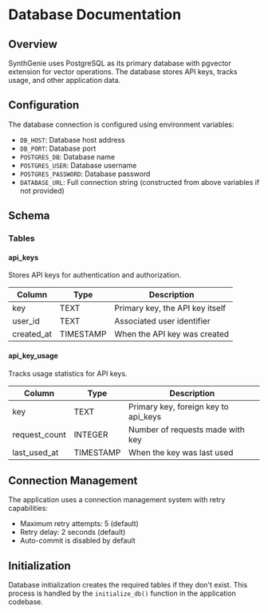 # Database Documentation

## Overview

SynthGenie uses PostgreSQL as its primary database with pgvector extension for vector operations. The database stores API keys, tracks usage, and other application data.

## Configuration

The database connection is configured using environment variables:

- `DB_HOST`: Database host address
- `DB_PORT`: Database port
- `POSTGRES_DB`: Database name
- `POSTGRES_USER`: Database username
- `POSTGRES_PASSWORD`: Database password
- `DATABASE_URL`: Full connection string (constructed from above variables if not provided)

## Schema

### Tables

#### api_keys

Stores API keys for authentication and authorization.

| Column     | Type      | Description                     |
| ---------- | --------- | ------------------------------- |
| key        | TEXT      | Primary key, the API key itself |
| user_id    | TEXT      | Associated user identifier      |
| created_at | TIMESTAMP | When the API key was created    |

#### api_key_usage

Tracks usage statistics for API keys.

| Column        | Type      | Description                          |
| ------------- | --------- | ------------------------------------ |
| key           | TEXT      | Primary key, foreign key to api_keys |
| request_count | INTEGER   | Number of requests made with key     |
| last_used_at  | TIMESTAMP | When the key was last used           |

## Connection Management

The application uses a connection management system with retry capabilities:

- Maximum retry attempts: 5 (default)
- Retry delay: 2 seconds (default)
- Auto-commit is disabled by default

## Initialization

Database initialization creates the required tables if they don't exist. This process is handled by the `initialize_db()` function in the application codebase.
